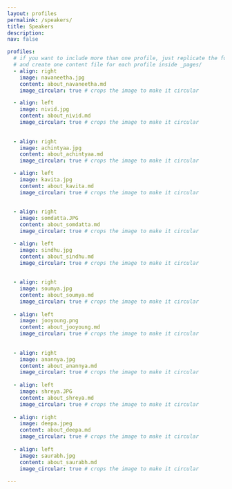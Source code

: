 ```yaml
---
layout: profiles
permalink: /speakers/
title: Speakers
description: 
nav: false

profiles:
  # if you want to include more than one profile, just replicate the following block
  # and create one content file for each profile inside _pages/
  - align: right
    image: navaneetha.jpg
    content: about_navaneetha.md
    image_circular: true # crops the image to make it circular

  - align: left
    image: nivid.jpg
    content: about_nivid.md
    image_circular: true # crops the image to make it circular
    
    
  - align: right
    image: achintyaa.jpg
    content: about_achintyaa.md
    image_circular: true # crops the image to make it circular

  - align: left
    image: kavita.jpg
    content: about_kavita.md
    image_circular: true # crops the image to make it circular
    
    
  - align: right
    image: somdatta.JPG
    content: about_somdatta.md
    image_circular: true # crops the image to make it circular

  - align: left
    image: sindhu.jpg
    content: about_sindhu.md
    image_circular: true # crops the image to make it circular
    
    
  - align: right
    image: soumya.jpg
    content: about_soumya.md
    image_circular: true # crops the image to make it circular
    
  - align: left
    image: jooyoung.png
    content: about_jooyoung.md
    image_circular: true # crops the image to make it circular
    
    
  - align: right
    image: anannya.jpg
    content: about_anannya.md
    image_circular: true # crops the image to make it circular
    
  - align: left
    image: shreya.JPG
    content: about_shreya.md
    image_circular: true # crops the image to make it circular
    
  - align: right
    image: deepa.jpeg
    content: about_deepa.md
    image_circular: true # crops the image to make it circular
    
  - align: left
    image: saurabh.jpg
    content: about_saurabh.md
    image_circular: true # crops the image to make it circular
    
---
```

